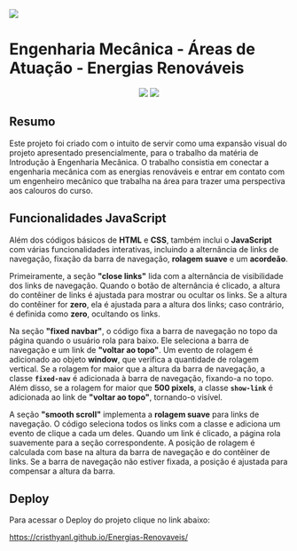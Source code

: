 <img loading="lazy" src="https://github.com/user-attachments/assets/50a48c6b-596d-410d-9e2e-816adef37043"/>

# Engenharia Mecânica - Áreas de Atuação - Energias Renováveis

<p align="center">
<img loading="lazy" src="http://img.shields.io/static/v1?label=Importante&message=Projeto%20de%20faculdade&color=GREEN&style=for-the-badge"/>
<img loading="lazy" src="http://img.shields.io/static/v1?label=STATUS&message=Em%20desenvolvimento&color=GREEN&style=for-the-badge"/>
</p>

## Resumo
Este projeto foi criado com o intuito de servir como uma expansão visual do projeto apresentado presencialmente, para o trabalho da matéria de Introdução à Engenharia Mecânica. O trabalho consistia em conectar a engenharia mecânica com as energias renováveis e entrar em contato com um engenheiro mecânico que trabalha na área para trazer uma perspectiva aos calouros do curso. 

## Funcionalidades JavaScript
Além dos códigos básicos de **HTML** e **CSS**, também inclui o **JavaScript** com várias funcionalidades interativas, incluindo a alternância de links de navegação, fixação da barra de navegação, **rolagem suave** e um **acordeão**.

Primeiramente, a seção **"close links"** lida com a alternância de visibilidade dos links de navegação. Quando o botão de alternância é clicado, a altura do contêiner de links é ajustada para mostrar ou ocultar os links. Se a altura do contêiner for **zero**, ela é ajustada para a altura dos links; caso contrário, é definida como **zero**, ocultando os links.

Na seção **"fixed navbar"**, o código fixa a barra de navegação no topo da página quando o usuário rola para baixo. Ele seleciona a barra de navegação e um link de **"voltar ao topo"**. Um evento de rolagem é adicionado ao objeto **window**, que verifica a quantidade de rolagem vertical. Se a rolagem for maior que a altura da barra de navegação, a classe **`fixed-nav`** é adicionada à barra de navegação, fixando-a no topo. Além disso, se a rolagem for maior que **500 pixels**, a classe **`show-link`** é adicionada ao link de **"voltar ao topo"**, tornando-o visível.

A seção **"smooth scroll"** implementa a **rolagem suave** para links de navegação. O código seleciona todos os links com a classe e adiciona um evento de clique a cada um deles. Quando um link é clicado, a página rola suavemente para a seção correspondente. A posição de rolagem é calculada com base na altura da barra de navegação e do contêiner de links. Se a barra de navegação não estiver fixada, a posição é ajustada para compensar a altura da barra.

## Deploy

Para acessar o Deploy do projeto clique no link abaixo:

https://cristhyanl.github.io/Energias-Renovaveis/
